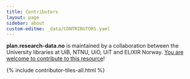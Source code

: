 ```yaml
---
title: Contributors
layout: page
sidebar: about
custom-editme: _data/CONTRIBUTORS.yaml
---
```


**plan.research-data.no** is maintained by a collaboration between the University libraries at UiB, NTNU, UiO, UiT and ELIXIR Norway. [You are welcome to contribute to this resource](contribute)!

{% include contributor-tiles-all.html %}